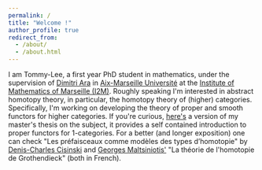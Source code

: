 ```yaml
---
permalink: /
title: "Welcome !"
author_profile: true
redirect_from: 
  - /about/
  - /about.html
---
```


I am Tommy-Lee, a first year PhD student in mathematics, under the supervision of [Dimitri Ara](https://www.i2m.univ-amu.fr/perso/dimitri.ara/index.html.en) in [Aix-Marseille Université](https://www.univ-amu.fr) at the [Institute of Mathematics of Marseille (I2M)](https://www.i2m.univ-amu.fr). Roughly speaking I'm interested in abstract homotopy theory, in particular, the homotopy theory of (higher) categories. Specifically, I'm working on developing the theory of proper and smooth functors for higher categories. If you're curious, [here's](https://github.com/tommyleeklein/tommyleeklein.github.io/blob/658b2766ab81885a66690fca5e826a8d2f955e23/files/M2-thesis-TLK.pdf) a version of my master's thesis on the subject, it provides a self contained introduction to proper functors for 1-categories. For a better (and longer exposition) one can check "Les préfaisceaux comme modèles des types d’homotopie" by [Denis-Charles Cisinski](https://cisinski.app.uni-regensburg.de) and [Georges Maltsiniotis'](https://webusers.imj-prg.fr/~georges.maltsiniotis/) "La théorie de l'homotopie de Grothendieck" (both in French).  
